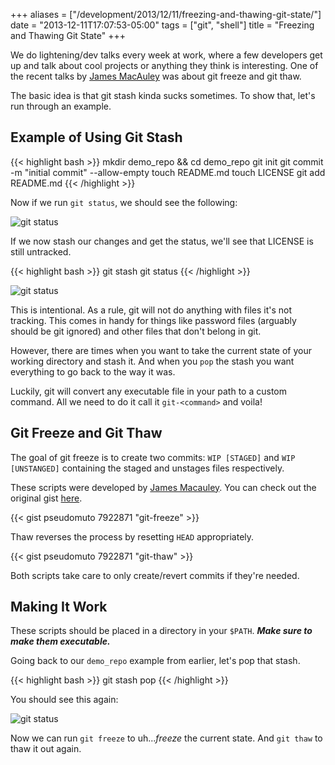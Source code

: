 +++
aliases = ["/development/2013/12/11/freezing-and-thawing-git-state/"]
date    = "2013-12-11T17:07:53-05:00"
tags    = ["git", "shell"]
title   = "Freezing and Thawing Git State"
+++

We do lightening/dev talks every week at work, where a few developers get up and talk about cool projects or anything
they think is interesting. One of the recent talks by [James MacAuley] was about git freeze and git thaw.

The basic idea is that git stash kinda sucks sometimes. To show that, let's run through an example.

## Example of Using Git Stash

{{< highlight bash >}}
mkdir demo_repo && cd demo_repo
git init
git commit -m "initial commit" --allow-empty
touch README.md
touch LICENSE
git add README.md
{{< /highlight >}}

Now if we run `git status`, we should see the following:

![git status](img/git_status_001.png)

If we now stash our changes and get the status, we'll see that LICENSE is still untracked.

{{< highlight bash >}}
git stash
git status
{{< /highlight >}}

![git status](img/git_status_002.png)

This is intentional. As a rule, git will not do anything with files it's not tracking. This comes in handy for things
like password files (arguably should be git ignored) and other files that don't belong in git.

However, there are times when you want to take the current state of your working directory and stash it. And when you
`pop` the stash you want everything to go back to the way it was.

Luckily, git will convert any executable file in your path to a custom command. All we need to do it call it
`git-<command>` and voila!

## Git Freeze and Git Thaw

The goal of git freeze is to create two commits: `WIP [STAGED]` and `WIP [UNSTANGED]` containing the staged and unstages
files respectively.

These scripts were developed by [James Macauley]. You can check out the original gist
[here](https://gist.github.com/jamesmacaulay/582757).

{{< gist pseudomuto 7922871 "git-freeze" >}}

Thaw reverses the process by resetting `HEAD` appropriately.

{{< gist pseudomuto 7922871 "git-thaw" >}}

Both scripts take care to only create/revert commits if they're needed.

## Making It Work

These scripts should be placed in a directory in your `$PATH`. _**Make sure to make them executable.**_

Going back to our `demo_repo` example from earlier, let's pop that stash.

{{< highlight bash >}}
git stash pop
{{< /highlight >}}

You should see this again:

![git status](img/git_status_001.png)

Now we can run `git freeze` to uh..._freeze_ the current state. And `git thaw` to thaw it out again.

[James MacAuley]: https://twitter.com/jamesmacaulay
